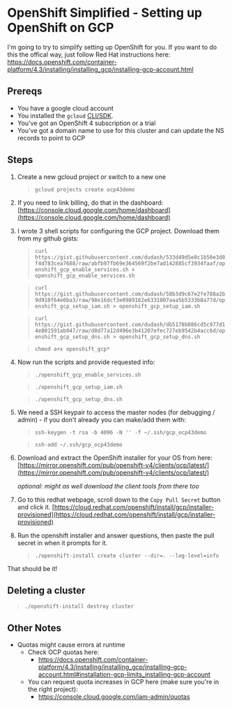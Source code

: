# OpenShift Simplified - Setting up OpenShift on GCP

I'm going to try to simplify setting up OpenShift for you. If you want to do this the offical way, just follow Red Hat instructions here:
https://docs.openshift.com/container-platform/4.3/installing/installing_gcp/installing-gcp-account.html

## Prereqs
* You have a google cloud account
* You installed the `gcloud` [CLI/SDK](https://cloud.google.com/sdk/gcloud/).
* You've got an OpenShift 4 subscription or a trial
* You've got a domain name to use for this cluster and can update the NS records to point to GCP

## Steps
1. Create a new gcloud project or switch to a new one
    >`gcloud projects create ocp43demo`

2. If you need to link billing, do that in the dashboard:
    [https://console.cloud.google.com/home/dashboard](https://console.cloud.google.com/home/dashboard)

3. I wrote 3 shell scripts for configuring the GCP project. Download them from my github gists:
    > `curl https://gist.githubusercontent.com/dudash/533d49d5e8c1b50e3d8f4d783cea7688/raw/abfb97fb69e364569f2be7ad142885cf3934faaf/openshift_gcp_enable_services.sh > openshift_gcp_enable_services.sh`

    > `curl https://gist.githubusercontent.com/dudash/58b3d9c67e2fe788a2b9d910f64e0ba3/raw/98e16dcf3e0989162e6331807aaa5b5333b8a77d/openshift_gcp_setup_iam.sh > openshift_gcp_setup_iam.sh`

    >`curl https://gist.githubusercontent.com/dudash/db5178b086cd5c977d14e801591ab047/raw/d8d77a12d496e3b41207efec727eb9542b4acc6d/openshift_gcp_setup_dns.sh > openshift_gcp_setup_dns.sh`

    >`chmod a+x openshift_gcp*`

4. Now run the scripts and provide requested info:
    >`./openshift_gcp_enable_services.sh`

    >`./openshift_gcp_setup_iam.sh`

    >`./openshift_gcp_setup_dns.sh`

5. We need a SSH keypair to access the master nodes (for debugging / admin) - if you don't already you can make/add them with:
   >`ssh-keygen -t rsa -b 4096 -N '' -f ~/.ssh/gcp_ocp43demo`
   
   >`ssh-add ~/.ssh/gcp_ocp43demo`

6. Download and extract the OpenShift installer for your OS from here: [https://mirror.openshift.com/pub/openshift-v4/clients/ocp/latest/](https://mirror.openshift.com/pub/openshift-v4/clients/ocp/latest/)
   
   *optional: might as well download the client tools from there too*

7. Go to this redhat webpage, scroll down to the `Copy Pull Secret` button and click it. [https://cloud.redhat.com/openshift/install/gcp/installer-provisioned](https://cloud.redhat.com/openshift/install/gcp/installer-provisioned)
   
8. Run the openshift installer and answer questions, then paste the pull secret in when it prompts for it.
   >`./openshift-install create cluster --dir=. --log-level=info`

That should be it!

## Deleting a cluster
>`./openshift-install destroy cluster`

## Other Notes
* Quotas might cause errors at runtime
  * Check OCP quotas here:
    * https://docs.openshift.com/container-platform/4.3/installing/installing_gcp/installing-gcp-account.html#installation-gcp-limits_installing-gcp-account
  * You can request quota increases in GCP here (make sure you're in the right project):
    * https://console.cloud.google.com/iam-admin/quotas
